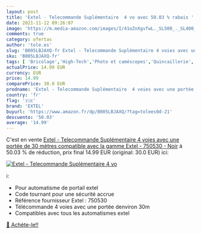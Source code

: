 ```yaml
---
layout: post
title: 'Extel - Telecommande Suplémentaire  4 vo avec 50.03 % rabais '
date: 2021-11-12 09:26:07
image: 'https://m.media-amazon.com/images/I/41oZnXgvfwL._SL500_._SL400_.jpg'
comments: true
category: ofertas
author: 'tole.es'
slug: 'B005LBJAXQ-fr Extel - Telecommande Suplémentaire 4 voies avec une portée...'
sku: 'B005LBJAXQ-fr'
tags: [ 'Bricolage','High-Tech','Photo et caméscopes','Quincaillerie','Quincaillerie de portes de garage','Transformateurs','extel','Électricité', ]
actualPrice: 14.99 EUR
currency: EUR
price: 14.99
comparePrice: 30.0 EUR
prodname: 'Extel - Telecommande Suplémentaire  4 voies avec une portée de 30 mètres  compatible avec la gamme Extel - 750530 - Noir'
country: 'fr'
flag: '🇫🇷'
brand: 'EXTEL'
buyurl: 'https://www.amazon.fr/dp/B005LBJAXQ/?tag=tolees0d-21'
descuento: '50.03'
average: '14.99'
---
```


C'est en vente [Extel - Telecommande Suplémentaire  4 voies avec une portée de 30 mètres  compatible avec la gamme Extel - 750530 - Noir](https://www.amazon.fr/dp/B005LBJAXQ/?tag=tolees0d-21)  à  50.03 % de réduction, prix final  14.99 EUR (original: 30.0 EUR) ici:

[![Extel - Telecommande Suplémentaire  4 vo](https://m.media-amazon.com/images/I/41oZnXgvfwL._SL500_._SL400_.jpg)](https://www.amazon.fr/dp/B005LBJAXQ/?tag=tolees0d-21)

ℹ️:

- Pour automatisme de portail extel
- Code tournant pour une sécurité accrue
- Référence fournisseur Extel : 750530
- Télécommande 4 voies avec une portée denviron 30m
- Compatibles avec tous les automatismes extel

[🛒 Achète-le!!](https://www.amazon.fr/dp/B005LBJAXQ/?tag=tolees0d-21)
